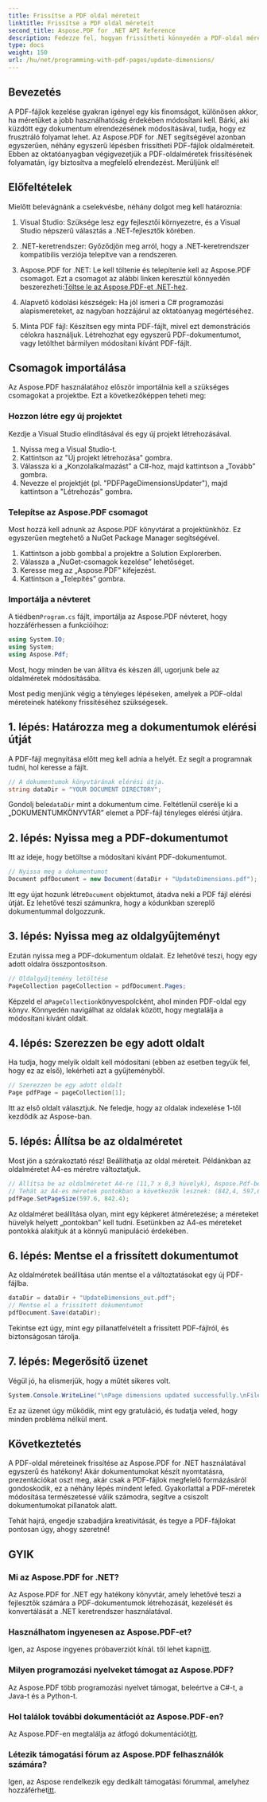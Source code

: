 ```yaml
---
title: Frissítse a PDF oldal méreteit
linktitle: Frissítse a PDF oldal méreteit
second_title: Aspose.PDF for .NET API Reference
description: Fedezze fel, hogyan frissítheti könnyedén a PDF-oldal méreteit az Aspose.PDF for .NET segítségével ebben az átfogó, lépésenkénti útmutatóban.
type: docs
weight: 150
url: /hu/net/programming-with-pdf-pages/update-dimensions/
---
```

## Bevezetés

A PDF-fájlok kezelése gyakran igényel egy kis finomságot, különösen akkor, ha méretüket a jobb használhatóság érdekében módosítani kell. Bárki, aki küzdött egy dokumentum elrendezésének módosításával, tudja, hogy ez frusztráló folyamat lehet. Az Aspose.PDF for .NET segítségével azonban egyszerűen, néhány egyszerű lépésben frissítheti PDF-fájlok oldalméreteit. Ebben az oktatóanyagban végigvezetjük a PDF-oldalméretek frissítésének folyamatán, így biztosítva a megfelelő elrendezést. Merüljünk el!

## Előfeltételek

Mielőtt belevágnánk a cselekvésbe, néhány dolgot meg kell határoznia:

1. Visual Studio: Szüksége lesz egy fejlesztői környezetre, és a Visual Studio népszerű választás a .NET-fejlesztők körében.

2. .NET-keretrendszer: Győződjön meg arról, hogy a .NET-keretrendszer kompatibilis verziója telepítve van a rendszeren.

3. Aspose.PDF for .NET: Le kell töltenie és telepítenie kell az Aspose.PDF csomagot. Ezt a csomagot az alábbi linken keresztül könnyedén beszerezheti:[Töltse le az Aspose.PDF-et .NET-hez](https://releases.aspose.com/pdf/net/).

4. Alapvető kódolási készségek: Ha jól ismeri a C# programozási alapismereteket, az nagyban hozzájárul az oktatóanyag megértéséhez.

5. Minta PDF fájl: Készítsen egy minta PDF-fájlt, mivel ezt demonstrációs célokra használjuk. Létrehozhat egy egyszerű PDF-dokumentumot, vagy letölthet bármilyen módosítani kívánt PDF-fájlt.

## Csomagok importálása

Az Aspose.PDF használatához először importálnia kell a szükséges csomagokat a projektbe. Ezt a következőképpen teheti meg:

### Hozzon létre egy új projektet

Kezdje a Visual Studio elindításával és egy új projekt létrehozásával.

1. Nyissa meg a Visual Studio-t.
2. Kattintson az "Új projekt létrehozása" gombra.
3. Válassza ki a „Konzolalkalmazást” a C#-hoz, majd kattintson a „Tovább” gombra.
4. Nevezze el projektjét (pl. "PDFPageDimensionsUpdater"), majd kattintson a "Létrehozás" gombra.

### Telepítse az Aspose.PDF csomagot

Most hozzá kell adnunk az Aspose.PDF könyvtárat a projektünkhöz. Ez egyszerűen megtehető a NuGet Package Manager segítségével.

1. Kattintson a jobb gombbal a projektre a Solution Explorerben.
2. Válassza a „NuGet-csomagok kezelése” lehetőséget.
3. Keresse meg az „Aspose.PDF” kifejezést.
4. Kattintson a „Telepítés” gombra.

### Importálja a névteret

 A tiédben`Program.cs` fájlt, importálja az Aspose.PDF névteret, hogy hozzáférhessen a funkcióihoz:

```csharp
using System.IO;
using System;
using Aspose.Pdf;
```

Most, hogy minden be van állítva és készen áll, ugorjunk bele az oldalméretek módosításába.

Most pedig menjünk végig a tényleges lépéseken, amelyek a PDF-oldal méreteinek hatékony frissítéséhez szükségesek.

## 1. lépés: Határozza meg a dokumentumok elérési útját

A PDF-fájl megnyitása előtt meg kell adnia a helyét. Ez segít a programnak tudni, hol keresse a fájlt.

```csharp
// A dokumentumok könyvtárának elérési útja.
string dataDir = "YOUR DOCUMENT DIRECTORY";
```
 Gondolj bele`dataDir` mint a dokumentum címe. Feltétlenül cserélje ki a „DOKUMENTUMKÖNYVTÁR” elemet a PDF-fájl tényleges elérési útjára.

## 2. lépés: Nyissa meg a PDF-dokumentumot

Itt az ideje, hogy betöltse a módosítani kívánt PDF-dokumentumot.

```csharp
// Nyissa meg a dokumentumot
Document pdfDocument = new Document(dataDir + "UpdateDimensions.pdf");
```
 Itt egy újat hozunk létre`Document` objektumot, átadva neki a PDF fájl elérési útját. Ez lehetővé teszi számunkra, hogy a kódunkban szereplő dokumentummal dolgozzunk.

## 3. lépés: Nyissa meg az oldalgyűjteményt

Ezután nyissa meg a PDF-dokumentum oldalait. Ez lehetővé teszi, hogy egy adott oldalra összpontosítson.

```csharp
// Oldalgyűjtemény letöltése
PageCollection pageCollection = pdfDocument.Pages;
```
 Képzeld el a`PageCollection`könyvespolcként, ahol minden PDF-oldal egy könyv. Könnyedén navigálhat az oldalak között, hogy megtalálja a módosítani kívánt oldalt.

## 4. lépés: Szerezzen be egy adott oldalt

Ha tudja, hogy melyik oldalt kell módosítani (ebben az esetben tegyük fel, hogy ez az első), lekérheti azt a gyűjteményből.

```csharp
// Szerezzen be egy adott oldalt
Page pdfPage = pageCollection[1];
```
Itt az első oldalt választjuk. Ne feledje, hogy az oldalak indexelése 1-től kezdődik az Aspose-ban.

## 5. lépés: Állítsa be az oldalméretet

Most jön a szórakoztató rész! Beállíthatja az oldal méreteit. Példánkban az oldalméretet A4-es méretre változtatjuk.

```csharp
// Állítsa be az oldalméretet A4-re (11,7 x 8,3 hüvelyk), Aspose.Pdf-ben pedig 1 hüvelyk = 72 pont
// Tehát az A4-es méretek pontokban a következők lesznek: (842,4, 597,6)
pdfPage.SetPageSize(597.6, 842.4);
```
Az oldalméret beállítása olyan, mint egy képkeret átméretezése; a méreteket hüvelyk helyett „pontokban” kell tudni. Esetünkben az A4-es méreteket pontokká alakítjuk át a könnyű manipuláció érdekében.

## 6. lépés: Mentse el a frissített dokumentumot

Az oldalméretek beállítása után mentse el a változtatásokat egy új PDF-fájlba.

```csharp
dataDir = dataDir + "UpdateDimensions_out.pdf";
// Mentse el a frissített dokumentumot
pdfDocument.Save(dataDir);
```
Tekintse ezt úgy, mint egy pillanatfelvételt a frissített PDF-fájlról, és biztonságosan tárolja.

## 7. lépés: Megerősítő üzenet

Végül jó, ha elismerjük, hogy a műtét sikeres volt.

```csharp
System.Console.WriteLine("\nPage dimensions updated successfully.\nFile saved at " + dataDir);
```
Ez az üzenet úgy működik, mint egy gratuláció, és tudatja veled, hogy minden probléma nélkül ment.

## Következtetés

A PDF-oldal méreteinek frissítése az Aspose.PDF for .NET használatával egyszerű és hatékony! Akár dokumentumokat készít nyomtatásra, prezentációkat oszt meg, akár csak a PDF-fájlok megfelelő formázásáról gondoskodik, ez a néhány lépés mindent lefed. Gyakorlattal a PDF-méretek módosítása természetessé válik számodra, segítve a csiszolt dokumentumokat pillanatok alatt.

Tehát hajrá, engedje szabadjára kreativitását, és tegye a PDF-fájlokat pontosan úgy, ahogy szeretné!

## GYIK

### Mi az Aspose.PDF for .NET?
Az Aspose.PDF for .NET egy hatékony könyvtár, amely lehetővé teszi a fejlesztők számára a PDF-dokumentumok létrehozását, kezelését és konvertálását a .NET keretrendszer használatával.

### Használhatom ingyenesen az Aspose.PDF-et?
 Igen, az Aspose ingyenes próbaverziót kínál. től lehet kapni[itt](https://releases.aspose.com/).

### Milyen programozási nyelveket támogat az Aspose.PDF?
Az Aspose.PDF több programozási nyelvet támogat, beleértve a C#-t, a Java-t és a Python-t.

### Hol találok további dokumentációt az Aspose.PDF-en?
 Az Aspose.PDF-en megtalálja az átfogó dokumentációt[itt](https://reference.aspose.com/pdf/net/).

### Létezik támogatási fórum az Aspose.PDF felhasználók számára?
 Igen, az Aspose rendelkezik egy dedikált támogatási fórummal, amelyhez hozzáférhet[itt](https://forum.aspose.com/c/pdf/10).